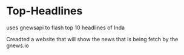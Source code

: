 # Top-Headlines
uses gnewsapi to flash top 10 headlines of Inda

Creadted a website that will show the news that is being fetch by the gnews.io
